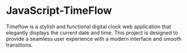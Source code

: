 # JavaScript-TimeFlow
Timeflow is a stylish and functional digital clock web application that elegantly displays the current date and time. This project is designed to provide a seamless user experience with a modern interface and smooth transitions.
